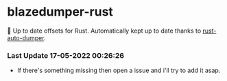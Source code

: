 # blazedumper-rust

🚀 Up to date offsets for Rust. Automatically kept up to date thanks to [rust-auto-dumper](https://github.com/Akandesh/rust-auto-dumper).


### Last Update 17-05-2022 00:26:26
- If there's something missing then open a issue and i'll try to add it asap.